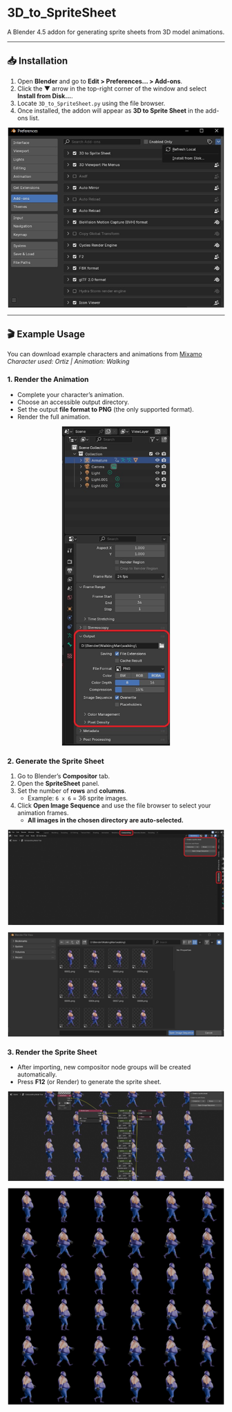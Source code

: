 # 3D_to_SpriteSheet
A Blender 4.5 addon for generating sprite sheets from 3D model animations.  

---

## 📥 Installation

1. Open **Blender** and go to **Edit > Preferences... > Add-ons**.  
2. Click the ▼ arrow in the top-right corner of the window and select **Install from Disk...**.  
3. Locate `3D_to_SpriteSheet.py` using the file browser.  
4. Once installed, the addon will appear as **3D to Sprite Sheet** in the add-ons list.  

<p align="center">
  <img src="assets/Install.jpg" alt="Blender preferences window showing addon installation" width="500"/>
</p>

---

## 🎬 Example Usage

You can download example characters and animations from [Mixamo](https://www.mixamo.com/)  
*Character used: Ortiz | Animation: Walking*  

### 1. Render the Animation
- Complete your character’s animation.  
- Choose an accessible output directory.  
- Set the output **file format to PNG** (the only supported format).  
- Render the full animation.  

<p align="center">
  <img src="assets/example_01.jpg" alt="Example of output animation files" width="250"/>
</p>

### 2. Generate the Sprite Sheet
1. Go to Blender’s **Compositor** tab.  
2. Open the **SpriteSheet** panel.  
3. Set the number of **rows** and **columns**.  
   - Example: `6 x 6` = 36 sprite images.  
4. Click **Open Image Sequence** and use the file browser to select your animation frames.  
   - **All images in the chosen directory are auto-selected.**  

<p align="center">
  <img src="assets/example_02.jpg" alt="Selecting sprite images in compositor" width="500"/>
</p>

<p align="center">
  <img src="assets/example_03.jpg" alt="Auto-selected images in Blender file browser" width="500"/>
</p>

### 3. Render the Sprite Sheet
- After importing, new compositor node groups will be created automatically.  
- Press **F12** (or Render) to generate the sprite sheet.  

<p align="center">
  <img src="assets/example_04.jpg" alt="Sprite sheet node group in Blender compositor" width="500"/>
</p>

<p align="center">
  <img src="assets/example_05.jpg" alt="Final generated sprite sheet" width="500"/>
</p>

